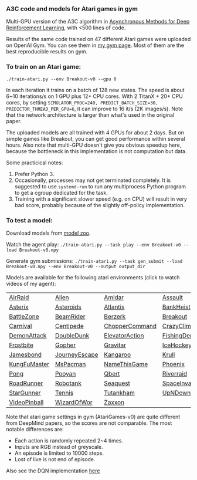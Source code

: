 ### A3C code and models for Atari games in gym

Multi-GPU version of the A3C algorithm in
[Asynchronous Methods for Deep Reinforcement Learning](http://arxiv.org/abs/1602.01783),
with <500 lines of code.

Results of the same code trained on 47 different Atari games were uploaded on OpenAI Gym.
You can see them in [my gym page](https://gym.openai.com/users/ppwwyyxx).
Most of them are the best reproducible results on gym.

### To train on an Atari game:

`./train-atari.py --env Breakout-v0 --gpu 0`

In each iteration it trains on a batch of 128 new states.
The speed is about 6~10 iterations/s on 1 GPU plus 12+ CPU cores.
With 2 TitanX + 20+ CPU cores, by setting `SIMULATOR_PROC=240, PREDICT_BATCH_SIZE=30, PREDICTOR_THREAD_PER_GPU=6`, it can improve to 16 it/s (2K images/s).
Note that the network architecture is larger than what's used in the original paper.

The uploaded models are all trained with 4 GPUs for about 2 days.
But on simple games like Breakout, you can get good performance within several hours.
Also note that multi-GPU doesn't give you obvious speedup here,
because the bottleneck in this implementation is not computation but data.

Some practicical notes:

1. Prefer Python 3.
2. Occasionally, processes may not get terminated completely. It is suggested to use `systemd-run` to run any
multiprocess Python program to get a cgroup dedicated for the task.
3. Training with a significant slower speed (e.g. on CPU) will result in very bad score, probably because of the slightly off-policy implementation.

### To test a model:

Download models from [model zoo](https://goo.gl/9yIol2).

Watch the agent play:
`./train-atari.py --task play --env Breakout-v0 --load Breakout-v0.npy`

Generate gym submissions:
`./train-atari.py --task gen_submit --load Breakout-v0.npy --env Breakout-v0 --output output_dir`

Models are available for the following atari environments (click to watch videos of my agent):

| | | | |
| - | - | - | - |
| [AirRaid](https://gym.openai.com/evaluations/eval_zIeNk5MxSGOmvGEUxrZDUw) | [Alien](https://gym.openai.com/evaluations/eval_8NR1IvjTQkSIT6En4xSMA) |  [Amidar](https://gym.openai.com/evaluations/eval_HwEazbHtTYGpCialv9uPhA) | [Assault](https://gym.openai.com/evaluations/eval_tCiHwy5QrSdFVucSbBV6Q) |
| [Asterix](https://gym.openai.com/evaluations/eval_mees2c58QfKm5GspCjRfCA) | [Asteroids](https://gym.openai.com/evaluations/eval_8eHKsRL4RzuZEq9AOLZA) | [Atlantis](https://gym.openai.com/evaluations/eval_Z1B3d7A1QCaQk1HpO1Rg) | [BankHeist](https://gym.openai.com/evaluations/eval_hifoaxFTIuLlPd38BjnOw) |
| [BattleZone](https://gym.openai.com/evaluations/eval_SoLit2bR1qmFoC0AsJF6Q) | [BeamRider](https://gym.openai.com/evaluations/eval_KuOYumrjQjixwL0spG0iCA) | [Berzerk](https://gym.openai.com/evaluations/eval_Yri0XQbwRy62NzWILdn5IA) | [Breakout](https://gym.openai.com/evaluations/eval_NiKaIN4NSUeEIvWqIgVDrA) |
| [Carnival](https://gym.openai.com/evaluations/eval_xJSOlo2lSWaH1wHEOX5vw) | [Centipede](https://gym.openai.com/evaluations/eval_mc1Kp5e6R42rFdjeMLzkIg) | [ChopperCommand](https://gym.openai.com/evaluations/eval_tYVKyh7wQieRIKgEvVaCuw) | [CrazyClimber](https://gym.openai.com/evaluations/eval_bKeBg0QwSgOm6A0I0wDhSw) |
| [DemonAttack](https://gym.openai.com/evaluations/eval_tt21vVaRCKYzWFcg1Kw) | [DoubleDunk](https://gym.openai.com/evaluations/eval_FI1GpF4TlCuf29KccTpQ) | [ElevatorAction](https://gym.openai.com/evaluations/eval_SqeAouMvR0icRivx2xprZg) | [FishingDerby](https://gym.openai.com/evaluations/eval_pPLCnFXsTVaayrIboDOs0g) |
| [Frostbite](https://gym.openai.com/evaluations/eval_qtC3taKFSgWwkO9q9IM4hA) | [Gopher](https://gym.openai.com/evaluations/eval_KVcpR1YgQkEzrL2VIcAQ) | [Gravitar](https://gym.openai.com/evaluations/eval_QudrLdVmTpK9HF5juaZr0w) | [IceHockey](https://gym.openai.com/evaluations/eval_8oWCTwwGS7OUTTGRwBPQkQ) |
| [Jamesbond](https://gym.openai.com/evaluations/eval_mLF7XPi8Tw66pnjP73JsmA) | [JourneyEscape](https://gym.openai.com/evaluations/eval_S9nQuXLRSu7S5x21Ay6AA) | [Kangaroo](https://gym.openai.com/evaluations/eval_TNJiLB8fTqOPfvINnPXoQ) | [Krull](https://gym.openai.com/evaluations/eval_dfOS2WzhTh6sn1FuPS9HA) |
| [KungFuMaster](https://gym.openai.com/evaluations/eval_vNWDShYTRC0MhfIybeUYg) | [MsPacman](https://gym.openai.com/evaluations/eval_kpL9bSsS4GXsYb9HuEfew) | [NameThisGame](https://gym.openai.com/evaluations/eval_LZqfv706SdOMtR4ZZIwIsg) | [Phoenix](https://gym.openai.com/evaluations/eval_uzUruiB3RRKUMvJIxvEzYA) |
| [Pong](https://gym.openai.com/evaluations/eval_8L7SV59nSW6GGbbP3N4G6w) | [Pooyan](https://gym.openai.com/evaluations/eval_UXFVI34MSAuNTtjZcK8N0A) | [Qbert](https://gym.openai.com/evaluations/eval_S8XdrbByQ1eWLUD5jtQYIQ) | [Riverraid](https://gym.openai.com/evaluations/eval_OU4x3DkTfm4uaXy6CIaXg) |
| [RoadRunner](https://gym.openai.com/evaluations/eval_wINKQTwxT9ipydHOXBhg) | [Robotank](https://gym.openai.com/evaluations/eval_Gr5c0ld3QACLDPQrGdzbiw) | [Seaquest](https://gym.openai.com/evaluations/eval_pjjgc9POQJK4IuVw8nXlBw) | [SpaceInvaders](https://gym.openai.com/evaluations/eval_Eduozx4HRyqgTCVk9ltw) |
| [StarGunner](https://gym.openai.com/evaluations/eval_JB5cOJXFSS2cTQ7dXK8Iag) | [Tennis](https://gym.openai.com/evaluations/eval_gDjJD0MMS1yLm1T0hdqI4g) | [Tutankham](https://gym.openai.com/evaluations/eval_gDjJD0MMS1yLm1T0hdqI4g) | [UpNDown](https://gym.openai.com/evaluations/eval_KmkvMJkxQFSED20wFUMdIA) |
| [VideoPinball](https://gym.openai.com/evaluations/eval_PWwzNhVFR2CxjYvEsPfT1g) | [WizardOfWor](https://gym.openai.com/evaluations/eval_1oGQhphpQhmzEMIYRrrp0A) | [Zaxxon](https://gym.openai.com/evaluations/eval_TIQ102EwTrHrOyve2RGfg) | |



Note that atari game settings in gym (AtariGames-v0) are quite different from DeepMind papers, so the scores are not comparable. The most notable differences are:
+ Each action is randomly repeated 2~4 times.
+ Inputs are RGB instead of greyscale.
+ An episode is limited to 10000 steps.
+ Lost of live is not end of episode.

Also see the DQN implementation [here](../DeepQNetwork)
